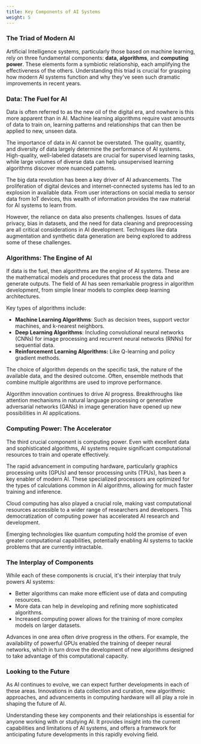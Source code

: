 ```yaml
---
title: Key Components of AI Systems
weight: 5
---
```


### The Triad of Modern AI

Artificial Intelligence systems, particularly those based on machine learning, rely on three fundamental components: **data, algorithms**, and **computing power**. These elements form a symbiotic relationship, each amplifying the effectiveness of the others. Understanding this triad is crucial for grasping how modern AI systems function and why they've seen such dramatic improvements in recent years.

### Data: The Fuel for AI

Data is often referred to as the new oil of the digital era, and nowhere is this more apparent than in AI. Machine learning algorithms require vast amounts of data to train on, learning patterns and relationships that can then be applied to new, unseen data.

The importance of data in AI cannot be overstated. The quality, quantity, and diversity of data largely determine the performance of AI systems. High-quality, well-labeled datasets are crucial for supervised learning tasks, while large volumes of diverse data can help unsupervised learning algorithms discover more nuanced patterns.

The big data revolution has been a key driver of AI advancements. The proliferation of digital devices and internet-connected systems has led to an explosion in available data. From user interactions on social media to sensor data from IoT devices, this wealth of information provides the raw material for AI systems to learn from.

However, the reliance on data also presents challenges. Issues of data privacy, bias in datasets, and the need for data cleaning and preprocessing are all critical considerations in AI development. Techniques like data augmentation and synthetic data generation are being explored to address some of these challenges.

### Algorithms: The Engine of AI

If data is the fuel, then algorithms are the engine of AI systems. These are the mathematical models and procedures that process the data and generate outputs. The field of AI has seen remarkable progress in algorithm development, from simple linear models to complex deep learning architectures.

Key types of algorithms include:

- **Machine Learning Algorithms**: Such as decision trees, support vector machines, and k-nearest neighbors.
- **Deep Learning Algorithms**: Including convolutional neural networks (CNNs) for image processing and recurrent neural networks (RNNs) for sequential data.
- **Reinforcement Learning Algorithms:** Like Q-learning and policy gradient methods.

The choice of algorithm depends on the specific task, the nature of the available data, and the desired outcome. Often, ensemble methods that combine multiple algorithms are used to improve performance.

Algorithm innovation continues to drive AI progress. Breakthroughs like attention mechanisms in natural language processing or generative adversarial networks (GANs) in image generation have opened up new possibilities in AI applications.

### Computing Power: The Accelerator

The third crucial component is computing power. Even with excellent data and sophisticated algorithms, AI systems require significant computational resources to train and operate effectively.

The rapid advancement in computing hardware, particularly graphics processing units (GPUs) and tensor processing units (TPUs), has been a key enabler of modern AI. These specialized processors are optimized for the types of calculations common in AI algorithms, allowing for much faster training and inference.

Cloud computing has also played a crucial role, making vast computational resources accessible to a wider range of researchers and developers. This democratization of computing power has accelerated AI research and development.

Emerging technologies like quantum computing hold the promise of even greater computational capabilities, potentially enabling AI systems to tackle problems that are currently intractable.

### The Interplay of Components

While each of these components is crucial, it's their interplay that truly powers AI systems:

- Better algorithms can make more efficient use of data and computing resources.
- More data can help in developing and refining more sophisticated algorithms.
- Increased computing power allows for the training of more complex models on larger datasets.

Advances in one area often drive progress in the others. For example, the availability of powerful GPUs enabled the training of deeper neural networks, which in turn drove the development of new algorithms designed to take advantage of this computational capacity.

### Looking to the Future

As AI continues to evolve, we can expect further developments in each of these areas. Innovations in data collection and curation, new algorithmic approaches, and advancements in computing hardware will all play a role in shaping the future of AI.

Understanding these key components and their relationships is essential for anyone working with or studying AI. It provides insight into the current capabilities and limitations of AI systems, and offers a framework for anticipating future developments in this rapidly evolving field.